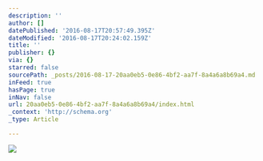 ```yaml
---
description: ''
author: []
datePublished: '2016-08-17T20:57:49.395Z'
dateModified: '2016-08-17T20:24:02.159Z'
title: ''
publisher: {}
via: {}
starred: false
sourcePath: _posts/2016-08-17-20aa0eb5-0e86-4bf2-aa7f-8a4a6a8b69a4.md
inFeed: true
hasPage: true
inNav: false
url: 20aa0eb5-0e86-4bf2-aa7f-8a4a6a8b69a4/index.html
_context: 'http://schema.org'
_type: Article

---
```

![](https://the-grid-user-content.s3-us-west-2.amazonaws.com/2bbe2322-7988-4f4e-ab11-15b9b432abaf.jpg)